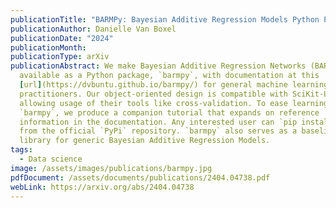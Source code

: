 ```yaml
---
publicationTitle: "BARMPy: Bayesian Additive Regression Models Python Package"
publicationAuthor: Danielle Van Boxel
publicationDate: "2024"
publicationMonth:
publicationType: arXiv
publicationAbstract: We make Bayesian Additive Regression Networks (BARN)
  available as a Python package, `barmpy`, with documentation at this
  [url](https://dvbuntu.github.io/barmpy/) for general machine learning
  practitioners. Our object-oriented design is compatible with SciKit-Learn,
  allowing usage of their tools like cross-validation. To ease learning to use
  `barmpy`, we produce a companion tutorial that expands on reference
  information in the documentation. Any interested user can `pip install barmpy`
  from the official `PyPi` repository. `barmpy` also serves as a baseline Python
  library for generic Bayesian Additive Regression Models.
tags:
  - Data science
image: /assets/images/publications/barmpy.jpg
pdfDocument: /assets/documents/publications/2404.04738.pdf
webLink: https://arxiv.org/abs/2404.04738
---
```

